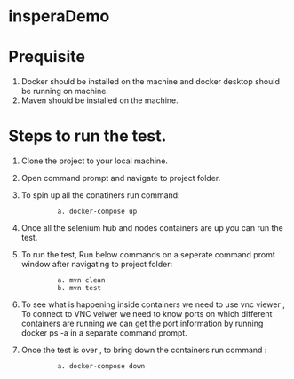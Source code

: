 # insperaDemo

# Prequisite

1. Docker should be installed on the machine and docker desktop should be running on machine.
2. Maven should be installed on the machine.

# Steps to run the test.

1. Clone the project to your local machine.
2. Open command prompt and navigate to project folder.
3. To spin up all the conatiners run command:

                a. docker-compose up
                
4. Once all the selenium hub and nodes containers are up you can run the test.
5. To run the test, Run below commands on a seperate command promt window after navigating to project folder:
                
                a. mvn clean
                b. mvn test
                
6. To see what is happening inside containers we need to use vnc viewer , To connect to VNC veiwer we need to know ports on which different containers are running
   we can get the port information by running docker ps -a in a separate command prompt.
   
7. Once the test is over , to bring down the containers run command : 

                a. docker-compose down   
               
